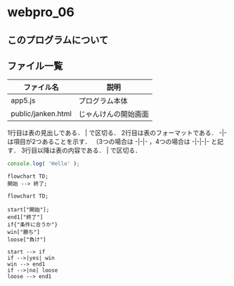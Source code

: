 # webpro_06

## このプログラムについて

## ファイル一覧

ファイル名 | 説明
-|-
app5.js | プログラム本体
public/janken.html | じゃんけんの開始画面


1行目は表の見出しである． | で区切る．
2行目は表のフォーマットである． -|- は項目が2つあることを示す．
（3つの場合は -|-|- ，4つの場合は -|-|-|- と記す．
3行目以降は表の内容である． | で区切る．


```javascript
console.log( 'Hello' );
```

```mermaid
flowchart TD;
開始 --> 終了;
```



```mermaid
flowchart TD;

start["開始"];
end1["終了"]
if{"条件に合うか"}
win["勝ち"]
loose["負け"]

start --> if
if -->|yes| win
win --> end1
if -->|no| loose
loose --> end1
```